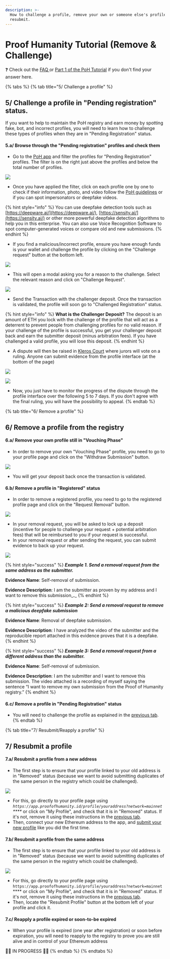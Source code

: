 ```yaml
---
description: >-
  How to challenge a profile, remove your own or someone else's profile and
  resubmit.
---
```


# Proof Humanity Tutorial \(Remove & Challenge\)

❓ Check out the [FAQ ](https://kleros.gitbook.io/docs/products/proof-of-humanity/poh-faq)or [Part 1 of the PoH Tutorial](https://kleros.gitbook.io/docs/products/proof-of-humanity/proof-of-humanity-tutorial) if you don't find your answer here.

{% tabs %}
{% tab title="5/ Challenge a profile" %}
## 5/ Challenge a profile in "Pending registration" status.

If you want to help to maintain the PoH registry and earn money by spotting fake, bot, and incorrect profiles, you will need to learn how to challenge these types of profiles when they are in "Pending Registration" status.

#### 5.a/ Browse through the "Pending registration" profiles and check them

* Go to the [PoH app](https://app.proofofhumanity.id/) and filter the profiles for "Pending Registration" profiles. The filter is on the right just above the profiles and below the total number of profiles.

![](../../.gitbook/assets/image%20%2834%29.png)

* Once you have applied the filter, click on each profile one by one to check if their information, photo, and video follow the [PoH guidelines](https://ipfs.kleros.io/ipfs/Qmc7ag5XohnSAozvsKsLCUbvaFyasyLtyi3H7g3mmxznPU/proof-of-humanity-registry-policy.pdf) or if you can spot impersonators or deepfake videos.

{% hint style="info" %}
You can use deepfake detection tools such as [https://deepware.ai/](https://deepware.ai/), [https://sensity.ai/](https://sensity.ai/) or other more powerful deepfake detection algorithms to help you in this enterprise. You can also use Voice Recognition Software to spot computer-generated voices or compare old and new submissions.
{% endhint %}

* If you find a malicious/incorrect profile, ensure you have enough funds is your wallet and challenge the profile by clicking on the "Challenge request" button at the bottom left.

![](../../.gitbook/assets/image%20%2844%29.png)

* This will open a modal asking you for a reason to the challenge. Select the relevant reason and click on "Challenge Request".

![](../../.gitbook/assets/image%20%2826%29.png)

* Send the Transaction with the challenger deposit. Once the transaction is validated, the profile will soon go to "Challenged Registration" status.

{% hint style="info" %}
**What is the Challenger Deposit?** The deposit is an amount of ETH you lock with the challenge of the profile that will act as a deterrent to prevent people from challenging profiles for no valid reason. If your challenge of the profile is successful, you get your challenger deposit back and earn the submitter deposit \(minus arbitration fees\). If you have challenged a valid profile, you will lose this deposit.
{% endhint %}

* A dispute will then be raised in [Kleros Court](https://kleros.gitbook.io/docs/products/court) where jurors will vote on a ruling. Anyone can submit evidence from  the profile interface \(at the bottom of the page\)

![](../../.gitbook/assets/image%20%2818%29.png)

![](../../.gitbook/assets/image%20%2838%29%20%281%29.png)

* Now, you just have to monitor the progress of the dispute through the profile interface over the following 5 to 7 days. If you don't agree with the final ruling, you will have the possibility to appeal.
{% endtab %}

{% tab title="6/ Remove a profile" %}
## 6/ Remove a profile from the registry

#### 6.a/ Remove your own profile still in "Vouching Phase"

* In order to remove your own "Vouching Phase" profile, you need to go to your profile page and click on the "Withdraw Submission" button.

![](../../.gitbook/assets/image%20%2812%29.png)

* You will get your deposit back once the transaction is validated.

#### 6.b/ Remove a profile in "Registered" status

* In order to remove a registered profile, you need to go to the registered profile page and click on the "Request Removal" button.

![](https://blog.kleros.io/content/images/2021/03/image-7.png)

* In your removal request, you will be asked to lock up a deposit \(incentive for people to challenge your request + potential arbitration fees\) that will be reimbursed to you if your request is successful.
* In your removal request or after sending the request, you can submit evidence to back up your request.

![](../../.gitbook/assets/image%20%2850%29.png)

{% hint style="success" %}
_**Example 1. Send a removal request from the same address as the submitter.**_

**Evidence Name**: Self-removal of submission.

**Evidence Description**: I am the submitter as proven by my address and I want to remove this submission_**.**_
{% endhint %}

{% hint style="success" %}
_**Example 2: Send a removal request to remove a malicious deepfake submission**_

**Evidence Name**: Removal of deepfake submission.

**Evidence Description**: I have analyzed the video of the submitter and the reproducible report attached in this evidence proves that it is a deepfake.
{% endhint %}

{% hint style="success" %}
_**Example 3: Send a removal request from a different address than the submitter.**_

**Evidence Name**: Self-removal of submission.

**Evidence Description**: I am the submitter and I want to remove this submission. The video attached is a recording of myself saying the sentence “I want to remove my own submission from the Proof of Humanity registry.”
{% endhint %}

#### 6.c/ Remove a profile in "Pending Registration" status

* You will need to challenge the profile as explained in the [previous tab](https://kleros.gitbook.io/docs/products/proof-of-humanity/proof-humanity-tutorial-remove-and-challenge#5-challenge-a-profile-in-pending-registration-status).
{% endtab %}

{% tab title="7/ Resubmit/Reapply a profile" %}
## 7/ Resubmit a profile

#### 7.a/ Resubmit a profile from a new address

* The first step is to ensure that your profile linked to your old address is in "Removed" status \(because we want to avoid submitting duplicates of the same person in the registry which could be challenged\).

![](../../.gitbook/assets/image%20%2849%29%20%281%29.png)

* For this, go directly to your profile page using _`https://app.proofofhumanity.id/profile/youraddress?network=mainnet` ****_ or click on "My Profile", and check that it is in "Removed" status. If it's not, remove it using these instructions in the [previous tab](https://kleros.gitbook.io/docs/products/proof-of-humanity/proof-humanity-tutorial-remove-and-challenge#6-remove-a-profile-from-the-registry).
* Then, connect your new Ethereum address to the app, and [submit your new profile](https://kleros.gitbook.io/docs/products/proof-of-humanity/proof-of-humanity-tutorial#1-register-your-profile-5-10mn) like you did the first time.

 

#### 7.b/ Resubmit a profile from the same address

* The first step is to ensure that your profile linked to your old address is in "Removed" status \(because we want to avoid submitting duplicates of the same person in the registry which could be challenged\).

![](../../.gitbook/assets/image%20%2849%29.png)

* For this, go directly to your profile page using `https://app.proofofhumanity.id/profile/youraddress?network=mainnet` **** or click on "My Profile", and check that it is in "Removed" status. If it's not, remove it using these instructions in the [previous tab](https://kleros.gitbook.io/docs/products/proof-of-humanity/proof-humanity-tutorial-remove-and-challenge#6-remove-a-profile-from-the-registry).
* Then, locate the "Resubmit Profile" button at the bottom left of your profile and click it.

#### 7.c/ Reapply a profile expired or soon-to-be expired

* When your profile is expired \(one year after registration\) or soon before expiration, you will need to reapply to the registry to prove you are still alive and in control of your Ethereum address 

🚧👷 IN PROGRESS 👷🚧
{% endtab %}
{% endtabs %}

